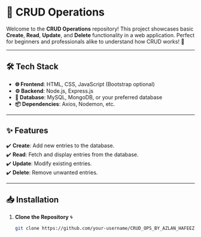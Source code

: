# 🚀 CRUD Operations

Welcome to the **CRUD Operations** repository! This project showcases basic **Create**, **Read**, **Update**, and **Delete** functionality in a web application. Perfect for beginners and professionals alike to understand how CRUD works! 🎉

---

## 🛠️ Tech Stack

- **🌐 Frontend**: HTML, CSS, JavaScript (Bootstrap optional)
- **⚙️ Backend**: Node.js, Express.js
- **💾 Database**: MySQL, MongoDB, or your preferred database
- **📦 Dependencies**: Axios, Nodemon, etc.

---

## ✨ Features

✔️ **Create**: Add new entries to the database.  
✔️ **Read**: Fetch and display entries from the database.  
✔️ **Update**: Modify existing entries.  
✔️ **Delete**: Remove unwanted entries.  

---

## 📥 Installation

1. **Clone the Repository** 🌀  
   ```bash
   git clone https://github.com/your-username/CRUD_OPS_BY_AZLAN_HAFEEZ.git
